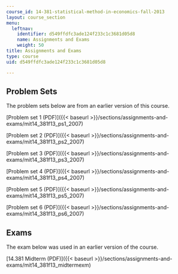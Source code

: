 ```yaml
---
course_id: 14-381-statistical-method-in-economics-fall-2013
layout: course_section
menu:
  leftnav:
    identifier: d549ffdfc3ade124f233c1c3681d05d8
    name: Assignments and Exams
    weight: 50
title: Assignments and Exams
type: course
uid: d549ffdfc3ade124f233c1c3681d05d8

---
```


Problem Sets
------------

The problem sets below are from an earlier version of this course.

[Problem set 1 (PDF)]({{< baseurl >}}/sections/assignments-and-exams/mit14_381f13_ps1_2007)

[Problem set 2 (PDF)]({{< baseurl >}}/sections/assignments-and-exams/mit14_381f13_ps2_2007)

[Problem set 3 (PDF)]({{< baseurl >}}/sections/assignments-and-exams/mit14_381f13_ps3_2007)

[Problem set 4 (PDF)]({{< baseurl >}}/sections/assignments-and-exams/mit14_381f13_ps4_2007)

[Problem set 5 (PDF)]({{< baseurl >}}/sections/assignments-and-exams/mit14_381f13_ps5_2007)

[Problem set 6 (PDF)]({{< baseurl >}}/sections/assignments-and-exams/mit14_381f13_ps6_2007)

Exams
-----

The exam below was used in an earlier version of the course.

[14.381 Midterm (PDF)]({{< baseurl >}}/sections/assignments-and-exams/mit14_381f13_midtermexm)